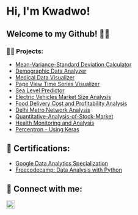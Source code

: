 <h1>Hi, I'm Kwadwo!</h1>

<h2>Welcome to my Github! 🤩🤝</h2>

<h3>👨‍💻 Projects:</h3>


- [Mean-Variance-Standard Deviation Calculator](https://github.com/KFrimps/Mean-Variance-Standard-Deviation-Calculator/blob/main/README.md)
- [Demographic Data Analyzer](https://github.com/KFrimps/Demographic-Data-Analyzer/blob/main/README.md)
- [Medical Data Visualizer](https://github.com/KFrimps/Medical-Data-Visualizer/blob/main/README.md)
- [Page View Time Series Visualizer](https://github.com/KFrimps/Page-View-Time-Series-Visualizer/blob/main/README.md)
- [Sea Level Predictor](https://github.com/KFrimps/Sea-Level-Predictor/edit/main/README.md)
- [Electric Vehicles Market Size Analysis](https://github.com/KFrimps/Electric-Vehicles-Market-Size-Analysis/blob/main/README.md)
- [Food Delivery Cost and Profitability Analysis](https://github.com/KFrimps/Food-Delivery-Cost-and-Profitability-Analysis/blob/main/README.md)
- [Delhi Metro Network Analysis](https://github.com/KFrimps/Delhi-Metro-Network-Analysis/blob/main/README.md)
- [Quantitative-Analysis-of-Stock-Market](https://github.com/KFrimps/Quantitative-Analysis-of-Stock-Market/blob/main/README.md)
- [Health Monitoring and Analysis](https://github.com/KFrimps/Health-Monitoring-and-Analysis/blob/main/README.md)
- [Perceptron - Using Keras](https://github.com/KFrimps/Perceptron/blob/main/Perceptron.ipynb)

  
<h2>📜 Certifications:</h2>

- [Google Data Analytics Specialization](https://www.coursera.org/account/accomplishments/specialization/J9WA723K8FQS)
- [Freecodecamp: Data Analysis with Python](https://www.freecodecamp.org/certification/KFRIMPS/data-analysis-with-python-v7)

<h2> 🤳 Connect with me:</h2>



[<img align="left" alt="JoshMadakor | LinkedIn" width="22px" src="https://cdn.jsdelivr.net/npm/simple-icons@v3/icons/linkedin.svg" />][linkedin]





[linkedin]: www.linkedin.com/in/kwadwo-frimpong


<!--
**joshmadakor1/joshmadakor1** is a ✨ _special_ ✨ repository because its `README.md` (this file) appears on your GitHub profile.

Here are some ideas to get you started:

- 🔭 I’m currently working on ...
- 🌱 I’m currently learning ...
- 👯 I’m looking to collaborate on ...
- 🤔 I’m looking for help with ...
- 💬 Ask me about ...
- 📫 How to reach me: ...
- 😄 Pronouns: ...
- ⚡ Fun fact: ...
-->
